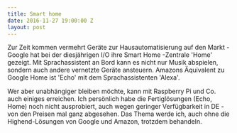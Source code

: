```yaml
---
title: Smart home
date: 2016-11-27 19:00:00 Z
layout: post
---
```


Zur Zeit kommen vermehrt Geräte zur Hausautomatisierung auf den Markt - Google hat bei der diesjährigen I/O ihre Smart Home -Zentrale 'Home' gezeigt. Mit Sprachassistent an Bord kann es nicht nur Musik abspielen, sondern auch andere vernetzte Geräte ansteuern.
Amazons Äquivalent zu Google Home ist 'Echo' mit dem Sprachassistenten 'Alexa'.

Wer aber unabhängiger bleiben möchte, kann mit Raspberry Pi und Co. auch einiges erreichen.
Ich persönlich habe die Fertiglösungen (Echo, Home) noch nicht ausprobiert, auch wegen geringer Verfügbarkeit in DE - von den Preisen mal ganz abgesehen.
Das Thema werde ich, auch ohne die Highend-Lösungen von Google und Amazon, trotzdem behandeln.
